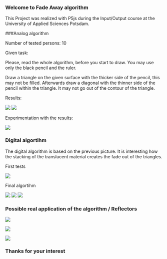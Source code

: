 ### Welcome to Fade Away algorithm

This Project was realized with P5js during the Input/Output course  at the University of Applied Sciences Potsdam.

###Analog algorithm

Number of tested persons: 10 

Given task:

Please, read the whole algorithm, before you start to draw. You may use only the black pencil and the ruler. 

Draw a triangle on the given surface with the thicker side of the pencil, this may not be filled. Afterwards draw a diagonal with the thinner side of the pencil within the triangle. It may not go out of the contour of the triangle.  


Results:

![](https://github.com/lpaubielsa/FadeAway/blob/master/img./AnalogResults1.png?raw=true)
![](https://github.com/lpaubielsa/FadeAway/blob/master/img./AnalogResults2.png?raw=true)

Experimentation with the results:

![](https://github.com/lpaubielsa/FadeAway/blob/master/img./Analogexperimentation.png?raw=true)

### Digital algortihm

The digital algorithm is based on the previous picture. It is interesting how the stacking of the translucent material creates the fade out of the triangles.

First tests

![](https://github.com/lpaubielsa/FadeAway/blob/master/img./fourexamples.jpg?raw=true)

Final algortihm

![](https://github.com/lpaubielsa/FadeAway/blob/master/img./fadeaway1.png?raw=true)
![](https://github.com/lpaubielsa/FadeAway/blob/master/img./fadeaway2.png?raw=true)
![](https://github.com/lpaubielsa/FadeAway/blob/master/img./fadeaway3.png?raw=true)

### Possible real application of the algorithm / Reflectors

![](https://github.com/lpaubielsa/FadeAway/blob/master/img./MockupAirstrip.jpg?raw=true)

![](https://github.com/lpaubielsa/FadeAway/blob/master/img./MockupHairpinBend.jpg?raw=true)

![](https://github.com/lpaubielsa/FadeAway/blob/master/img./MockupTunnel.jpg?raw=true)

### Thanks for your interest
